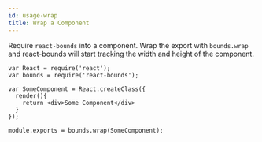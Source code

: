 ```yaml
---
id: usage-wrap
title: Wrap a Component
---
```

Require `react-bounds` into a component. Wrap the export with `bounds.wrap` and react-bounds will start tracking the width and height of the component.
```
var React = require('react');
var bounds = require('react-bounds');

var SomeComponent = React.createClass({
  render(){
    return <div>Some Component</div>
  }
});

module.exports = bounds.wrap(SomeComponent);
```
